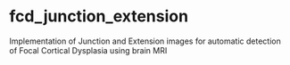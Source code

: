 # fcd_junction_extension
Implementation of Junction and Extension images for automatic detection of Focal Cortical Dysplasia using brain MRI
